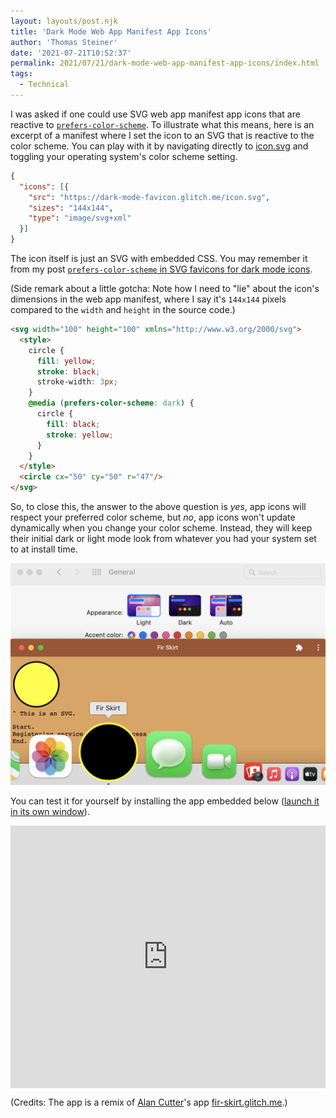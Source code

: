 ```yaml
---
layout: layouts/post.njk
title: 'Dark Mode Web App Manifest App Icons'
author: 'Thomas Steiner'
date: '2021-07-21T10:52:37'
permalink: 2021/07/21/dark-mode-web-app-manifest-app-icons/index.html
tags:
  - Technical
---
```


I was asked if one could use SVG web app manifest app icons that are reactive to [`prefers-color-scheme`](https://web.dev/prefers-color-scheme/). To illustrate what this means, here is an excerpt of a manifest where I set the icon to an SVG that is reactive to the color scheme.
You can play with it by navigating directly to [icon.svg](https://dark-mode-favicon.glitch.me/icon.svg) and toggling your operating system's color scheme setting.

```json
{
  "icons": [{
    "src": "https://dark-mode-favicon.glitch.me/icon.svg",
    "sizes": "144x144",
    "type": "image/svg+xml"
  }]
}
```

The icon itself is just an SVG with embedded CSS. You may remember it from my post [`prefers-color-scheme` in SVG favicons for dark mode icons](/2019/09/21/prefers-color-scheme-in-svg-favicons-for-dark-mode-icons/).

(Side remark about a little gotcha: Note how I need to "lie" about the icon's dimensions in the web app manifest, where I say it's `144x144` pixels compared to the `width` and `height` in the source code.)

```html
<svg width="100" height="100" xmlns="http://www.w3.org/2000/svg">
  <style>
    circle {
      fill: yellow;
      stroke: black;
      stroke-width: 3px;
    }
    @media (prefers-color-scheme: dark) {
      circle {
        fill: black;
        stroke: yellow;
      }
    }
  </style>
  <circle cx="50" cy="50" r="47"/>
</svg>
```

So, to close this, the answer to the above question is _yes_, app icons will respect your preferred color scheme, but _no_, app icons won't update dynamically when you change your color scheme. Instead, they will keep their initial dark or light mode look from whatever you had your system set to at install time.

![macOS Settings shows the system is set to light mode, but the app icon is still presented in dark mode, since it was installed when dark mode was enabled.](/images/dark-mode-app-icons.png)

You can test it for yourself by installing the app embedded below ([launch it in its own window](https://general-sly-olive.glitch.me/)).

<div class="glitch-embed-wrap" style="height: 420px; width: 100%;">
  <iframe
    src="https://glitch.com/embed/#!/embed/general-sly-olive?path=manifest.webmanifest&previewSize=100"
    title="general-sly-olive on Glitch"
    allow="geolocation; microphone; camera; midi; vr; encrypted-media"
    style="height: 100%; width: 100%; border: 0;">
  </iframe>
</div>

(Credits: The app is a remix of [Alan Cutter](https://glitch.com/@alancutter)'s app [fir-skirt.glitch.me](https://fir-skirt.glitch.me/).)
